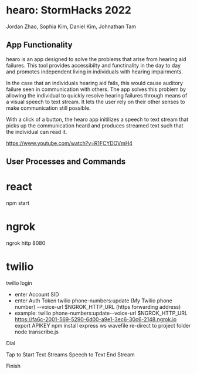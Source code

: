 # hearo: StormHacks 2022

Jordan Zhao, Sophia Kim, Daniel Kim, Johnathan Tam

## App Functionality

hearo is an app designed to solve the problems that arise from hearing aid failures. This tool provides accessibilty and functinality in the day to day and promotes independent living in individuals with hearing impairments. 

In the case that an individuals hearing aid fails, this would cause auditory failure seen in communication with others. The app solves this problem by allowing the individual to quickly resolve hearing failures through means of a visual speech to text stream. It lets the user rely on their other senses to make communication still possible.

With a click of a button, the hearo app initilizes a speech to text stream that picks up the communication heard and produces streamed text such that the individual can read it.

https://www.youtube.com/watch?v=R1FCYDOVmH4

## User Processes and Commands

# react
npm start

# ngrok 
ngrok http 8080

# twilio
twilio login
  - enter Account SID
  - enter Auth Token
twilio phone-numbers:update (My Twilio phone number) --voice-url $NGROK_HTTP_URL (https forwarding address)
  - example: twilio phone-numbers:update--voice-url $NGROK_HTTP_URL https://fa6c-2001-569-5290-6d00-a9e1-3ec6-30c6-2148.ngrok.io
export APIKEY
npm install express ws wavefile
re-direct to project folder
node transcribe.js
  
Dial <My Twilio phone number>
  
Tap to Start
Text Streams Speech to Text
End Stream 
  
Finish
